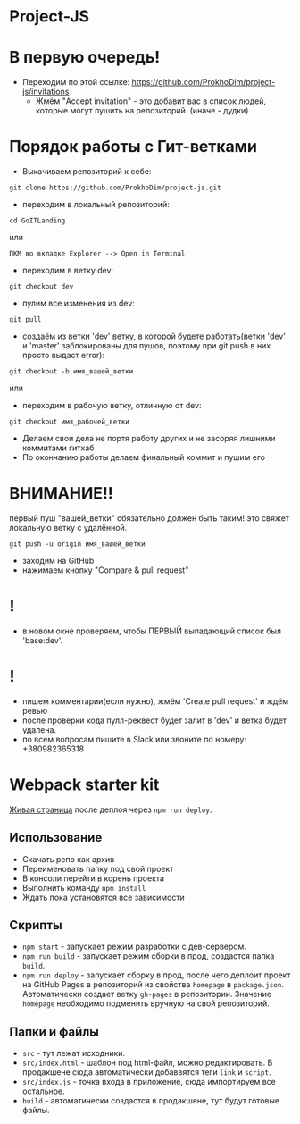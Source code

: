 # Project-JS

# В первую очередь!

- Переходим по этой ссылке: https://github.com/ProkhoDim/project-js/invitations
  - Жмём "Accept invitation" - это добавит вас в список людей, которые могут
    пушить на репозиторий. (иначе - дудки)

# Порядок работы с Гит-ветками

- Выкачиваем репозиторий к себе:

```plain
git clone https://github.com/ProkhoDim/project-js.git
```

- переходим в локальный репозиторий:

```plain
cd GoITLanding
```

или

```plain
ПКМ во вкладке Explorer --> Open in Terminal
```

- переходим в ветку dev:

```plain
git checkout dev
```

- пулим все изменения из dev:

```plain
git pull
```

- создаём из ветки 'dev' ветку, в которой будете работать(ветки 'dev' и 'master'
  заблокированы для пушов, поэтому при git push в них просто выдаст error):

```plain
git checkout -b имя_вашей_ветки
```

или

- переходим в рабочую ветку, отличную от dev:

```plain
git checkout имя_рабочей_ветки
```

- Делаем свои дела не портя работу других и не засоряя лишними коммитами гитхаб
- По окончанию работы делаем финальный коммит и пушим его

# ВНИМАНИЕ!!

первый пуш "вашей_ветки" обязательно должен быть таким! это свяжет локальную
ветку с удалённой.

```plain
git push -u origin имя_вашей_ветки
```

- заходим на GitHub
- нажимаем кнопку "Compare & pull request"

# !

- в новом окне проверяем, чтобы ПЕРВЫЙ выпадающий список был 'base:dev'.

# !

- пишем комментарии(если нужно), жмём 'Create pull request' и ждём ревью
- после проверки кода пулл-реквест будет залит в 'dev' и ветка будет удалена.
- по всем вопросам пишите в Slack или звоните по номеру: +380982365318

# Webpack starter kit

[Живая страница](https://luxplanjay.github.io/webpack-starter-kit/) после деплоя
через `npm run deploy`.

## Использование

- Скачать репо как архив
- Переименовать папку под свой проект
- В консоли перейти в корень проекта
- Выполнить команду `npm install`
- Ждать пока установятся все зависимости

## Скрипты

- `npm start` - запускает режим разработки с дев-сервером.
- `npm run build` - запускает режим сборки в прод, создастся папка `build`.
- `npm run deploy` - запускает сборку в прод, после чего деплоит проект на
  GitHub Pages в репозиторий из свойства `homepage` в `package.json`.
  Автоматически создает ветку `gh-pages` в репозитории. Значение `homepage`
  необходимо подменить вручную на свой репозиторий.

## Папки и файлы

- `src` - тут лежат исходники.
- `src/index.html` - шаблон под html-файл, можно редактировать. В продакшене
  сюда автоматически добаввятся теги `link` и `script`.
- `src/index.js` - точка входа в приложение, сюда импортируем все остальное.
- `build` - автоматически создастся в продакшене, тут будут готовые файлы.

